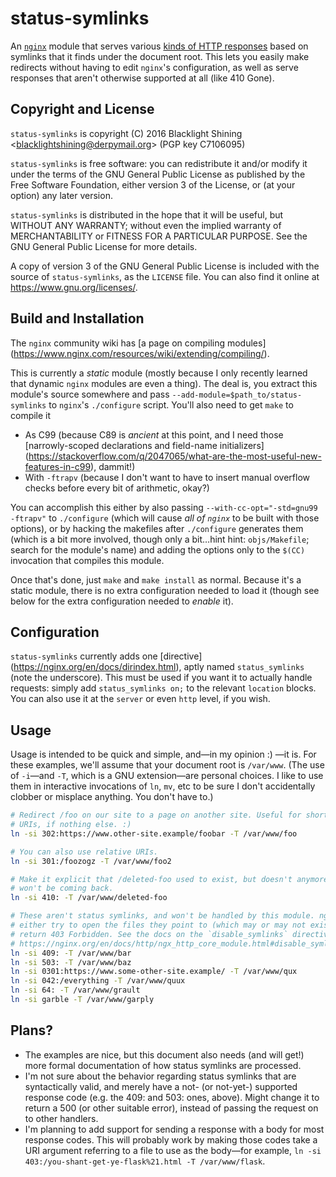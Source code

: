status-symlinks
===============

An [`nginx`](https://nginx.org/en/) module that serves various [kinds of HTTP
responses](https://en.wikipedia.org/wiki/List_of_HTTP_status_codes) based on
symlinks that it finds under the document root. This lets you easily make
redirects without having to edit `nginx`'s configuration, as well as serve
responses that aren't otherwise supported at all (like 410 Gone).

Copyright and License
---------------------

`status-symlinks` is copyright (C) 2016  Blacklight Shining
\<blacklightshining@derpymail.org> (PGP key C7106095)

`status-symlinks` is free software: you can redistribute it and/or modify it
under the terms of the GNU General Public License as published by the Free
Software Foundation, either version 3 of the License, or (at your option) any
later version.

`status-symlinks` is distributed in the hope that it will be useful, but WITHOUT
ANY WARRANTY; without even the implied warranty of MERCHANTABILITY or FITNESS
FOR A PARTICULAR PURPOSE. See the GNU General Public License for more details.

A copy of version 3 of the GNU General Public License is included with the
source of `status-symlinks`, as the `LICENSE` file. You can also find it online
at <https://www.gnu.org/licenses/>.

Build and Installation
----------------------

The `nginx` community wiki has [a page on compiling modules]
(https://www.nginx.com/resources/wiki/extending/compiling/).

This is currently a _static_ module (mostly because I only recently learned that
dynamic `nginx` modules are even a thing). The deal is, you extract this
module's source somewhere and pass `--add-module=$path_to/status-symlinks` to
`nginx`'s `./configure` script. You'll also need to get `make` to compile it

- As C99 (because C89 is _ancient_ at this point, and I need those
  [narrowly-scoped declarations and field-name initializers]
  (https://stackoverflow.com/q/2047065/what-are-the-most-useful-new-features-in-c99),
  dammit!)
- With `-ftrapv` (because I don't want to have to insert manual overflow checks
  before every bit of arithmetic, okay?)

You can accomplish this either by also passing
`--with-cc-opt="-std=gnu99 -ftrapv"` to `./configure` (which will cause _all of
`nginx`_ to be built with those options), or by hacking the makefiles after
`./configure` generates them (which is a bit more involved, though only a
bit…hint hint: `objs/Makefile`; search for the module's name) and adding the
options only to the `$(CC)` invocation that compiles this module.

Once that's done, just `make` and `make install` as normal. Because it's a
static module, there is no extra configuration needed to load it (though see
below for the extra configuration needed to _enable_ it).

Configuration
-------------

`status-symlinks` currently adds one [directive]
(https://nginx.org/en/docs/dirindex.html), aptly named `status_symlinks` (note
the underscore). This must be used if you want it to actually handle requests:
simply add `status_symlinks on;` to the relevant `location` blocks. You can also
use it at the `server` or even `http` level, if you wish.

Usage
-----

Usage is intended to be quick and simple, and—in my opinion :) —it is. For these
examples, we'll assume that your document root is `/var/www`. (The use of
`-i`—and `-T`, which is a GNU extension—are personal choices. I like to use them
in interactive invocations of `ln`, `mv`, etc to be sure I don't accidentally
clobber or misplace anything. You don't have to.)

```sh
# Redirect /foo on our site to a page on another site. Useful for shortening
# URIs, if nothing else. :)
ln -si 302:https://www.other-site.example/foobar -T /var/www/foo

# You can also use relative URIs.
ln -si 301:/foozogz -T /var/www/foo2

# Make it explicit that /deleted-foo used to exist, but doesn't anymore and
# won't be coming back.
ln -si 410: -T /var/www/deleted-foo

# These aren't status symlinks, and won't be handled by this module. nginx will
# either try to open the files they point to (which may or may not exist), or
# return 403 Forbidden. See the docs on the `disable_symlinks` directive:
# https://nginx.org/en/docs/http/ngx_http_core_module.html#disable_symlinks
ln -si 409: -T /var/www/bar
ln -si 503: -T /var/www/baz
ln -si 0301:https://www.some-other-site.example/ -T /var/www/qux
ln -si 042:/everything -T /var/www/quux
ln -si 64: -T /var/www/grault
ln -si garble -T /var/www/garply
```

Plans?
------

- The examples are nice, but this document also needs (and will get!) more
  formal documentation of how status symlinks are processed.
- I'm not sure about the behavior regarding status symlinks that are
  syntactically valid, and merely have a not- (or not-yet-) supported response
  code (e.g. the 409: and 503: ones, above). Might change it to return a 500 (or
  other suitable error), instead of passing the request on to other handlers.
- I'm planning to add support for sending a response with a body for most
  response codes. This will probably work by making those codes take a URI
  argument referring to a file to use as the body—for example,
  `ln -si 403:/you-shant-get-ye-flask%21.html -T /var/www/flask`.
